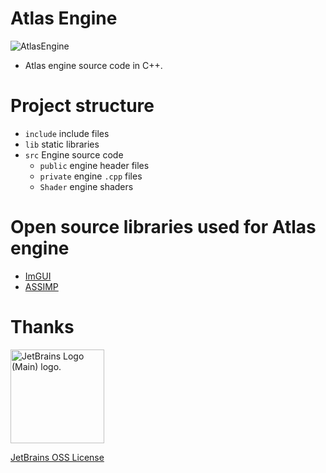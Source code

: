 # Atlas Engine
![AtlasEngine](img/AtlasGif.gif)
- Atlas engine source code in C++.
# Project structure
- `include` include files
- `lib` static libraries
- `src` Engine source code
	- `public` engine header files
	- `private` engine `.cpp` files
	- `Shader` engine shaders
# Open source libraries used for Atlas engine
- [ImGUI](https://github.com/ocornut/imgui)
- [ASSIMP](https://github.com/assimp/assimp)

# Thanks
<img src="https://resources.jetbrains.com/storage/products/company/brand/logos/jb_beam.png" alt="JetBrains Logo (Main) logo." width="150px" height="150px"/>

[JetBrains OSS License](https://jb.gg/OpenSourceSupport)